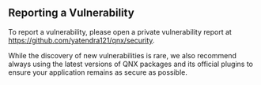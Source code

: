## Reporting a Vulnerability

To report a vulnerability, please open a private vulnerability report at https://github.com/yatendra121/qnx/security.

While the discovery of new vulnerabilities is rare, we also recommend always using the latest versions of QNX packages and its official plugins to ensure your application remains as secure as possible.
